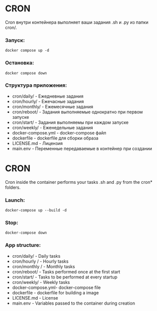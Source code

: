 # CRON

Cron внутри контейнера выполняет ваши задания .sh и .py из папки cron/.

### Запуск:

```
docker compose up -d
```

### Остановка:

```
docker compose down
```

### Структура приложения:

- cron/daily/ - Ежедневные задания
- cron/hourly/ - Ежечасные задания
- cron/monthly/ - Ежемесячные задания
- cron/reboot/ - Задания выполняемые однократно при первом запуске
- cron/start/ - Задания выполняемы при каждом запуске
- cron/weekly/ - Еженедельные задания
- docker-compose.yml - docker-compose файл
- dockerfile - dockerfile для сборки образа
- LICENSE.md - Лицензия
- main.env - Переменные передаваемые в контейнер при создании

# CRON

Cron inside the container performs your tasks .sh and .py from the cron* folders.

### Launch:

``
docker-compose up --build -d
``

### Stop:

``
docker-compose down
``

### App structure:

- cron/daily/ - Daily tasks
- cron/hourly / - Hourly tasks
- cron/monthly / - Monthly tasks
- cron/reboot/ - Tasks performed once at the first start
- cron/start/ - Tasks to be performed at every startup
- cron/weekly/ - Weekly tasks
- docker-compose.yml- docker-compose file
- dockerfile - dockerfile for building a image
- LICENSE.md - License
- main.env - Variables passed to the container during creation
